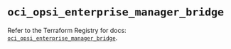 # `oci_opsi_enterprise_manager_bridge`

Refer to the Terraform Registry for docs: [`oci_opsi_enterprise_manager_bridge`](https://registry.terraform.io/providers/oracle/oci/6.18.0/docs/resources/opsi_enterprise_manager_bridge).
